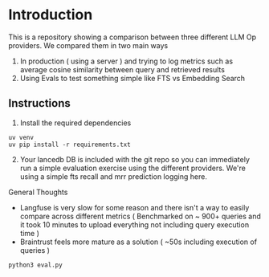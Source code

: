 # Introduction

This is a repository showing a comparison between three different LLM Op providers. We compared them in two main ways

1. In production ( using a server ) and trying to log metrics such as average cosine similarity between query and retrieved results
2. Using Evals to test something simple like FTS vs Embedding Search

## Instructions

1. Install the required dependencies

```
uv venv
uv pip install -r requirements.txt
```

2. Your lancedb DB is included with the git repo so you can immediately run a simple evaluation exercise using the different providers. We're using a simple fts recall and mrr prediction logging here.

General Thoughts

- Langfuse is very slow for some reason and there isn't a way to easily compare across different metrics ( Benchmarked on ~ 900+ queries and it took 10 minutes to upload everything not including query execution time )
- Braintrust feels more mature as a solution ( ~50s including execution of queries )

```
python3 eval.py
```
